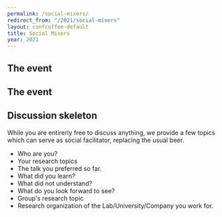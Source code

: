 ```yaml
---
permalink: /social-mixers/
redirect_from: "/2021/social-mixers"
layout: confcoffee-default
title: Social Mixers
year: 2021
---
```


<h2>The event<h2>
The event

<h2>Discussion skeleton</h2>
While you are entirerly free to discuss anything, we provide a few topics which can serve as social facilitator, replacing the usual beer.

<ul>
<li> Who are you?</li>
<li> Your research topics</li>
<li> The talk you preferred so far.</li>
<li> What did you learn?</li>
<li> What did not understand?</li>
<li> What do you look forward to see?</li>
<li> Group's research topic</li>
<li> Research organization of the Lab/University/Company you work for.</li>
</ul>